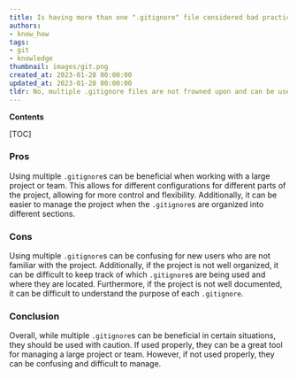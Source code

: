 ```yaml
---
title: Is having more than one ".gitignore" file considered bad practice?
authors:
- know_how
tags:
- git
- knowledge
thumbnail: images/git.png
created_at: 2023-01-28 00:00:00
updated_at: 2023-01-28 00:00:00
tldr: No, multiple .gitignore files are not frowned upon and can be used to help manage different parts of a project.
---
```


**Contents**

[TOC]

### Pros

Using multiple `.gitignore`s can be beneficial when working with a large project or team. This allows for different configurations for different parts of the project, allowing for more control and flexibility. Additionally, it can be easier to manage the project when the `.gitignore`s are organized into different sections.

### Cons

Using multiple `.gitignore`s can be confusing for new users who are not familiar with the project. Additionally, if the project is not well organized, it can be difficult to keep track of which `.gitignore`s are being used and where they are located. Furthermore, if the project is not well documented, it can be difficult to understand the purpose of each `.gitignore`.

### Conclusion

Overall, while multiple `.gitignore`s can be beneficial in certain situations, they should be used with caution. If used properly, they can be a great tool for managing a large project or team. However, if not used properly, they can be confusing and difficult to manage.

